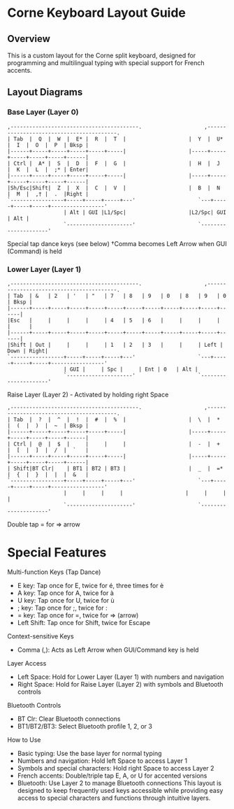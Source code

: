 # Corne Keyboard Layout Guide

## Overview

This is a custom layout for the Corne split keyboard, designed for programming and multilingual typing with special support for French accents.

## Layout Diagrams

### Base Layer (Layer 0)

```
,-----------------------------------------.                    ,-----------------------------------------.
| Tab  |  Q  |  W  |  E* |  R  |  T  |                    |  Y  |  U* |  I  |  O  |  P  | Bksp |
|------+-----+-----+-----+-----+-----|                    |-----+-----+-----+-----+-----+------|
| Ctrl |  A* |  S  |  D  |  F  |  G  |                    |  H  |  J  |  K  |  L  |  ;* | Enter|
|------+-----+-----+-----+-----+-----|                    |-----+-----+-----+-----+-----+------|
|Sh/Esc|Shift|  Z  |  X  |  C  |  V  |                    |  B  |  N  |  M  |  ,† |  .  |Right |
`-----------------+-----+-----+-----+---'                    `---+-----+-----+-----+-----------------'
                  | Alt | GUI |L1/Spc|                    |L2/Spc| GUI | Alt |
                  `---------------------'                    `---------------------'

```

Special tap dance keys (see below)
†Comma becomes Left Arrow when GUI (Command) is held

### Lower Layer (Layer 1)

```
,-----------------------------------------.                    ,-----------------------------------------.
| Tab  | &   | 2   | '   | "   | 7   | 8   | 9   | 0   | 8   | 9   | 0   | Bksp |
|------+-----+-----+-----+-----+-----+-----+-----+-----+-----+-----+------|
|Esc   |     |     |     |     | 4   | 5   | 6   |     |     |     |     |      |
|------+-----+-----+-----+-----+-----+-----+-----+-----+-----+-----+------|
|Shift | Out |     |     |     | 1   | 2   | 3   |     |     | Left | Down | Right|
`-----------------+-----+-----+-----+---'                    `---+-----+-----+-----+-----------------'
                  | GUI |     | Spc |     | Ent | 0   | Alt |
                  `---------------------'                    `---------------------'
```

Raise Layer (Layer 2) - Activated by holding right Space

```
,-----------------------------------------.                    ,-----------------------------------------.
| Tab  |  ?  |  ^  |  !  |  #  |  %  |                    |  \  |  *  |  (  |  )  |  ~  | Bksp |
|------+-----+-----+-----+-----+-----|                    |-----+-----+-----+-----+-----+------|
| Ctrl |  @  |  $  |     |     |     |                    |  -  |  +  |  [  |  ]  |  /  |  `   |
|------+-----+-----+-----+-----+-----|                    |-----+-----+-----+-----+-----+------|
| Shift|BT Clr|    | BT1 | BT2 | BT3 |                    |  _  |  =* |  {  |  }  |  |  |  &   |
`-----------------+-----+-----+-----+---'                    `---+-----+-----+-----+-----------------'
                  |     |     |     |                    |     |     |     |
                  `---------------------'                    `---------------------'
```

Double tap = for => arrow

# Special Features

Multi-function Keys (Tap Dance)

- E key: Tap once for E, twice for é, three times for è
- A key: Tap once for A, twice for à
- U key: Tap once for U, twice for ù
- ; key: Tap once for ;, twice for :
- = key: Tap once for =, twice for => (arrow)
- Left Shift: Tap once for Shift, twice for Escape

Context-sensitive Keys

- Comma (,): Acts as Left Arrow when GUI/Command key is held

Layer Access

- Left Space: Hold for Lower Layer (Layer 1) with numbers and navigation
- Right Space: Hold for Raise Layer (Layer 2) with symbols and Bluetooth controls

Bluetooth Controls

- BT Clr: Clear Bluetooth connections
- BT1/BT2/BT3: Select Bluetooth profile 1, 2, or 3

How to Use

- Basic typing: Use the base layer for normal typing
- Numbers and navigation: Hold left Space to access Layer 1
- Symbols and special characters: Hold right Space to access Layer 2
- French accents: Double/triple tap E, A, or U for accented versions
- Bluetooth: Use Layer 2 to manage Bluetooth connections
  This layout is designed to keep frequently used keys accessible while providing easy access to special characters and functions through intuitive layers.
